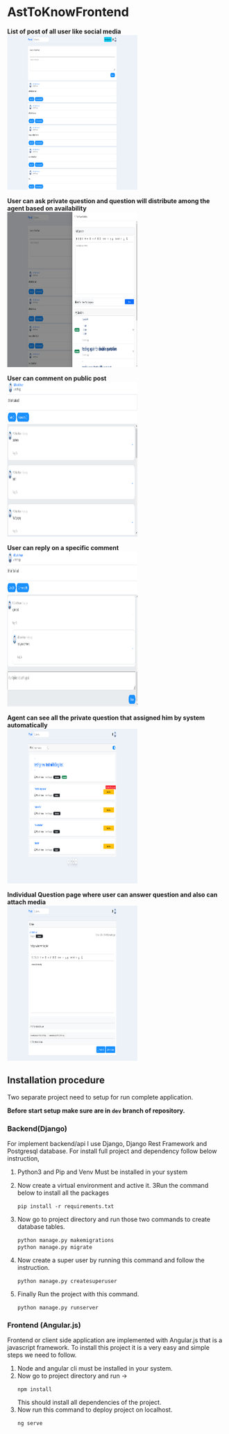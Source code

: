 # AstToKnowFrontend
**List of post of all user like social media**\
<img width="300" height="356.5" src="./screenshot/post-feed.png"/>

**User can ask private question and question will distribute among the agent based on availability**\
<img width="300" height="356.5" src="./screenshot/user-private-question.png"/>

**User can comment on public post**\
<img width="300" height="356.5" src="./screenshot/user-comment-1.png"/>

**User can reply on a specific comment**\
<img width="300" height="356.5" src="./screenshot/user-comment-2.png"/>

**Agent can see all the private question that assigned him by system automatically**\
<img width="300" height="356.5" src="./screenshot/agent-task-list.png"/>

**Individual Question page where user can answer question and also can attach media**\
<img width="300" height="356.5" src="./screenshot/agent-task.png"/>

## Installation procedure

Two separate project need to setup for run complete application.

**Before start setup make sure are in `dev` branch of repository.**

### Backend(Django)

For implement backend/api I use Django, Django Rest Framework and Postgresql database. For install full project
and dependency follow below instruction,

1. Python3 and Pip and Venv Must be installed in your system
2. Now create a virtual environment and active it.
3Run the command below to install all the packages
   ```
   pip install -r requirements.txt
   ```
   
4. Now go to project directory and run those two commands to create database
tables.
   ```
   python manage.py makemigrations
   python manage.py migrate
   ```
5. Now create a super user by running this command and follow the instruction.
   ```
   python manage.py createsuperuser
   ```
6. Finally Run the project with this command.
   ```
   python manage.py runserver
   ```
   

### Frontend (Angular.js)
Frontend or client side application are implemented with Angular.js that is a javascript
framework. To install this project it is a very easy and simple steps we need to follow.

1. Node and angular cli must be installed in your system.
2. Now go to project directory and run ->
   ```
   npm install
   ```
   This should install all dependencies of the project.
3. Now run this command to deploy project on localhost.
   ```
   ng serve

   ```